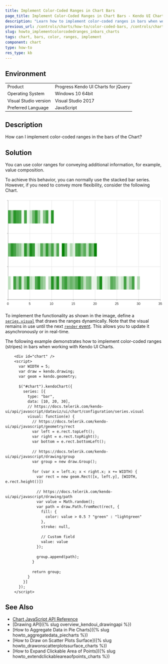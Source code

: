 ```yaml
---
title: Implement Color-Coded Ranges in Chart Bars
page_title: Implement Color-Coded Ranges in Chart Bars - Kendo UI Charts for jQuery
description: "Learn how to implement color-coded ranges in bars when working with the Kendo UI Charts."
previous_url: /controls/charts/how-to/color-coded-bars, /controls/charts/how-to/appearance/color-coded-bars
slug: howto_implementcolorcodedranges_inbars_charts
tags: chart, bars, color, ranges, implement
component: chart
type: how-to
res_type: kb
---
```


## Environment

<table>
 <tr>
  <td>Product</td>
  <td>Progress Kendo UI Charts for jQuery</td>
 </tr>
 <tr>
  <td>Operating System</td>
  <td>Windows 10 64bit</td>
 </tr>
 <tr>
  <td>Visual Studio version</td>
  <td>Visual Studio 2017</td>
 </tr>
 <tr>
  <td>Preferred Language</td>
  <td>JavaScript</td>
 </tr>
</table>

## Description

How can I implement color-coded ranges in the bars of the Chart?

## Solution

You can use color ranges for conveying additional information, for example, value composition.

To achieve this behavior, you can normally use the stacked bar series. However, if you need to convey more flexibility, consider the following Chart.

![Kendo UI for jQuery Color ranges in a Kendo UI Chart](../knowledge-base/images/color-coded-bars.png)

To implement the functionality as shown in the image, define a [`series.visual`](/api/javascript/dataviz/ui/chart/configuration/series.visual) that draws the ranges dynamically. Note that the visual remains in use until the next [`render` event](/api/javascript/dataviz/ui/chart/events/render). This allows you to update it asynchronously or in real-time.

The following example demonstrates how to implement color-coded ranges (stripes) in bars when working with Kendo UI Charts.

```dojo
    <div id="chart" />
    <script>
      var WIDTH = 5;
      var draw = kendo.drawing;
      var geom = kendo.geometry;

      $("#chart").kendoChart({
        series: [{
          type: "bar",
          data: [10, 20, 30],
          // https://docs.telerik.com/kendo-ui/api/javascript/dataviz/ui/chart/configuration/series.visual
          visual: function(e) {
            // https://docs.telerik.com/kendo-ui/api/javascript/geometry/rect
            var left = e.rect.topLeft();
            var right = e.rect.topRight();
            var bottom = e.rect.bottomLeft();

            // https://docs.telerik.com/kendo-ui/api/javascript/drawing/group
            var group = new draw.Group();

            for (var x = left.x; x < right.x; x += WIDTH) {
              var rect = new geom.Rect([x, left.y], [WIDTH, e.rect.height()])

              // https://docs.telerik.com/kendo-ui/api/javascript/drawing/path
              var value = Math.random();
              var path = draw.Path.fromRect(rect, {
                fill: {
                  color: value > 0.5 ? "green" : "lightgreen"
                },
                stroke: null,

                // Custom field
                value: value
              });

              group.append(path);
            }

            return group;
          }
        }]
      });
    </script>
```

## See Also

* [Chart JavaScript API Reference](/api/javascript/dataviz/ui/chart)
* [Drawing API]({% slug overview_kendoui_drawingapi %})
* [How to Aggregate Data in Pie Charts]({% slug howto_aggregatedata_piecharts %})
* [How to Draw on Scatter Plots Surface]({% slug howto_drawonscatterplotssurface_charts %})
* [How to Expand Clickable Area of Points]({% slug howto_extendclickableareaofpoints_charts %})
